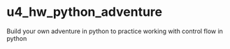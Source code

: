 # u4_hw_python_adventure
Build your own adventure in python to practice working with control flow in python
